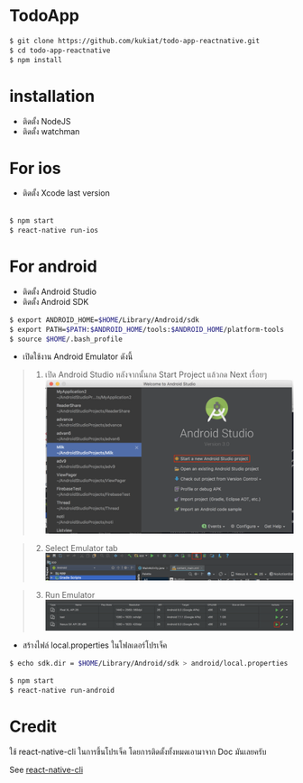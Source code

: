 # TodoApp

```bash
$ git clone https://github.com/kukiat/todo-app-reactnative.git
$ cd todo-app-reactnative
$ npm install
```
# installation
  - ติดตั้ง NodeJS
  - ติดตั้ง watchman
# For ios
  - ติดตั้ง Xcode last version
```bash

$ npm start
$ react-native run-ios
```

# For android
  - ติดตั้ง Android Studio
  - ติดตั้ง Android SDK

```bash
$ export ANDROID_HOME=$HOME/Library/Android/sdk 
$ export PATH=$PATH:$ANDROID_HOME/tools:$ANDROID_HOME/platform-tools
$ source $HOME/.bash_profile
```

  - เปิดใช้งาน Android Emulator ดังนี้

  > 1. เปิด Android Studio หลังจากนั้นกด Start Project แล้วกด Next เรื่อยๆ
  ![Alt text](https://raw.githubusercontent.com/kukiat/todo-app-reactnative/master/screen/home.png)

  > 2. Select Emulator tab
  ![Alt text](https://raw.githubusercontent.com/kukiat/todo-app-reactnative/master/screen/emu.png)

  > 3. Run Emulator
  ![Alt text](https://raw.githubusercontent.com/kukiat/todo-app-reactnative/master/screen/start.png)

  - สร้างไฟล์ local.properties ในโฟลเดอร์โปรเจ็ค

```bash
$ echo sdk.dir = $HOME/Library/Android/sdk > android/local.properties 
```

 ```bash
$ npm start
$ react-native run-android
```

# Credit

ใช้ react-native-cli ในการขึ้นโปรเจ็ค โดยการติดตั้งทั้งหมดเอามาจาก Doc มันเลยครับ

See [react-native-cli](https://facebook.github.io/react-native/docs/getting-started.html)


